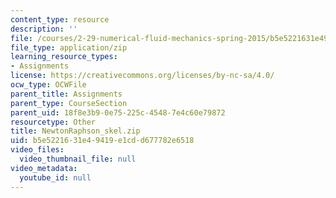 ```yaml
---
content_type: resource
description: ''
file: /courses/2-29-numerical-fluid-mechanics-spring-2015/b5e5221631e49419e1cdd677782e6518_NewtonRaphson_skel.zip
file_type: application/zip
learning_resource_types:
- Assignments
license: https://creativecommons.org/licenses/by-nc-sa/4.0/
ocw_type: OCWFile
parent_title: Assignments
parent_type: CourseSection
parent_uid: 18f8e3b9-0e75-225c-4548-7e4c60e79872
resourcetype: Other
title: NewtonRaphson_skel.zip
uid: b5e52216-31e4-9419-e1cd-d677782e6518
video_files:
  video_thumbnail_file: null
video_metadata:
  youtube_id: null
---
```

